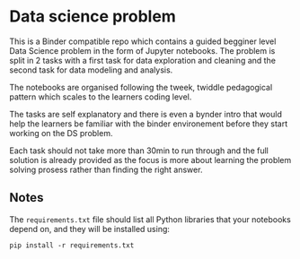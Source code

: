 # Data science problem

This is a Binder compatible repo which contains a guided begginer level Data Science problem in the form of Jupyter notebooks. The problem is split in 2 tasks with a first task for data exploration and cleaning and the second task for data modeling and analysis. 

The notebooks are organised following the tweek, twiddle pedagogical pattern which scales to the learners coding level. 

The tasks are self explanatory and there is even a bynder intro that would help the learners be familiar with the binder environement before they  start working on the DS problem.

Each task should not take more than 30min to run through and the full solution is already provided as  the focus is more about learning the problem solving prosess rather than finding the right answer.

## Notes
The `requirements.txt` file should list all Python libraries that your notebooks
depend on, and they will be installed using:

```
pip install -r requirements.txt
```
